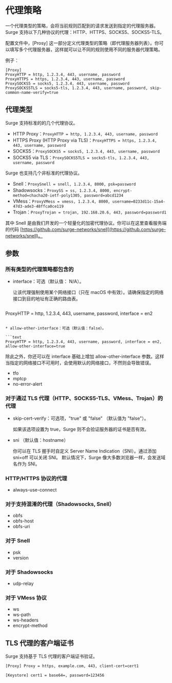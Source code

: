 # 代理策略

一个代理类型的策略，会将当前规则匹配到的请求发送到指定的代理服务器。Surge 支持以下几种协议的代理：HTTP、HTTPS、SOCKS5、SOCKS5-TLS。

配置文件中，\[Prosy\] 这一部分定义代理类型的策略（即代理服务器列表）。你可以填写多个代理服务器，这样就可以让不同的规则使用不同的服务器代理策略。

例子：

    [Proxy]
    ProxyHTTP = http, 1.2.3.4, 443, username, password
    ProxyHTTPS = https, 1.2.3.4, 443, username, password
    ProxySOCKS5 = socks5, 1.2.3.4, 443, username, password
    ProxySOCKS5TLS = socks5-tls, 1.2.3.4, 443, username, password, skip-common-name-verify=true

## 代理类型

Surge 支持标准的的几个代理协议。

* HTTP Proxy：`ProxyHTTP = http, 1.2.3.4, 443, username, password`
* HTTPS Proxy \(HTTP Proxy via TLS\)：`ProxyHTTPS = https, 1.2.3.4, 443, username, password`
* SOCKS5：`ProxySOCKS5 = socks5, 1.2.3.4, 443, username, password`
* SOCKS5 via TLS：`ProxySOCKS5TLS = socks5-tls, 1.2.3.4, 443, username, password`

Surge 也支持几个非标准的代理协议。

* Snell：`ProxySnell = snell, 1.2.3.4, 8000, psk=password`
* Shadowsocks：`ProxySS = ss, 1.2.3.4, 8000, encrypt-method=chacha20-ietf-poly1305, password=abcd1234`
* VMess：`ProxyVMess = vmess, 1.2.3.4, 8000, username=0233d11c-15a4-47d3-ade3-48ffca0ce119`
* Trojan：`ProxyTrojan = trojan, 192.168.20.6, 443, password=password1`

其中 Snell 是由我们开发的一个轻量化的加密代理协议。你可以在这里查看服务端的代码 [https://github.com/surge-networks/snell](https://github.com/surge-networks/snell)。

## 参数

### 所有类型的代理策略都包含的

* interface：可选（默认值： N/A）。

  让该代理强制使用某个网络接口（只在 macOS 中有效）。请确保指定的网络接口到目的地址有正确的路由表。

  ```text
ProxyHTTP = http, 1.2.3.4, 443, username, password, interface = en2
  ```

* allow-other-interface：可选（默认值：false）。

  ```text
ProxyHTTP = http, 1.2.3.4, 443, username, password, interface = en2, allow-other-interface=true
  ```

  除此之外，你还可以在 interface 基础上增加 allow-other-interface 参数。这样当指定的网络接口不可用时，会使用默认的网络接口，不然则会导致错误。

* tfo
* mptcp
* no-error-alert

### 对于通过 TLS 代理（HTTP、SOCKS5-TLS、VMess、Trojan）的代理

* skip-cert-verify：可选项，"true" 或 "false" （默认值为 "false"）。

  如果该选项设置为 true，Surge 则不会验证服务器的证书是否有效。

* sni （默认值：hostname）

  你可以在 TLS 握手时自定义 Server Name Indication（SNI）。通过添加 sni=off 可以关闭 SNI。 默认情况下，Surge 像大多数浏览器一样，会发送域名作为 SNI。

### HTTP/HTTPS 协议的代理

* always-use-connect

### 对于支持混淆的代理（Shadowsocks, Snell）

* obfs
* obfs-host
* obfs-uri

### 对于 Snell

* psk
* version

### 对于 Shadowsocks

* udp-relay

### 对于 VMess 协议

* ws
* ws-path
* ws-headers
* encrypt-method

## TLS 代理的客户端证书

Surge 支持基于 TLS 代理的客户端证书验证。

```bash
[Proxy] Proxy = https, example.com, 443, client-cert=cert1
```

```bash
[Keystore] cert1 = base64=, password=123456
```

